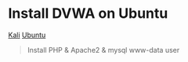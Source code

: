 # Install DVWA on Ubuntu
[Kali](https://www.youtube.com/watch?v=GmWQ1VIjd2U&list=PLHUKi1UlEgOJLPSFZaFKMoexpM6qhOb4Q&ab_channel=CryptoCat)
[Ubuntu](https://www.youtube.com/watch?v=kMUdmmTL7OM&ab_channel=gp_sec)
> Install PHP & Apache2 & mysql
> www-data user
